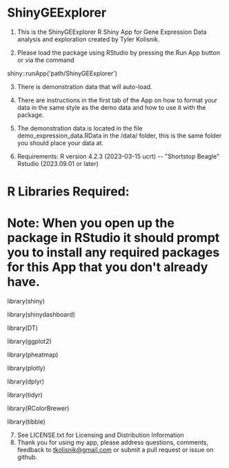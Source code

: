 # ShinyGEExplorer

1. This is the ShinyGEExplorer R Shiny App for Gene Expression Data analysis and exploration created by Tyler Kolisnik.

2. Please load the package using RStudio by pressing the Run App button or via the command

shiny::runApp('path/ShinyGEExplorer')

3. There is demonstration data that will auto-load. 

4. There are instructions in the first tab of the App on how to format your data in the same style as the demo data and how to use it with the package.

5. The demonstration data is located in the file demo_expression_data.RData in the /data/ folder, this is the same folder you should place your data at.

6. Requirements:
R version 4.2.3 (2023-03-15 ucrt) -- "Shortstop Beagle"
Rstudio (2023.09.01 or later)

# R Libraries Required:
# Note: When you open up the package in RStudio it should prompt you to install any required packages for this App that you don't already have. 

library(shiny)

library(shinydashboard)

library(DT)

library(ggplot2)

library(pheatmap)

library(plotly)

library(dplyr)

library(tidyr)

library(RColorBrewer)

library(tibble)

7. See LICENSE.txt for Licensing and Distribution Information
8. Thank you for using my app, please address questions, comments, feedback to tkolisnik@gmail.com or submit a pull request or issue on github. 
